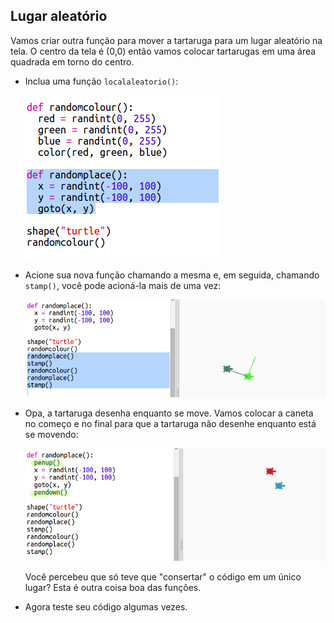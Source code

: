 ## Lugar aleatório

Vamos criar outra função para mover a tartaruga para um lugar aleatório na tela. O centro da tela é (0,0) então vamos colocar tartarugas em uma área quadrada em torno do centro.

+ Inclua uma função `localaleatorio()`:
    
    ![screenshot](images/modern-place-function.png)

+ Acione sua nova função chamando a mesma e, em seguida, chamando `stamp()`, você pode acioná-la mais de uma vez:
    
    ![captura de tela](images/modern-call-place.png)

+ Opa, a tartaruga desenha enquanto se move. Vamos colocar a caneta no começo e no final para que a tartaruga não desenhe enquanto está se movendo:
    
    ![captura de tela](images/modern-place-pen.png)
    
    Você percebeu que só teve que "consertar" o código em um único lugar? Esta é outra coisa boa das funções.

+ Agora teste seu código algumas vezes.